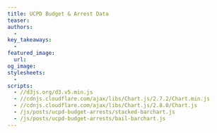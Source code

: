 ```yaml
---
title: UCPD Budget & Arrest Data
teaser:
authors:
  -
key_takeaways:
  -
featured_image:
  url:
og_image:
stylesheets:
  -
scripts:
  - //d3js.org/d3.v5.min.js
  - //cdnjs.cloudflare.com/ajax/libs/Chart.js/2.7.2/Chart.min.js
  - //cdnjs.cloudflare.com/ajax/libs/Chart.js/2.8.0/Chart.js
  - /js/posts/ucpd-budget-arrests/stacked-barchart.js
  - /js/posts/ucpd-budget-arrests/bail-barchart.js
---
```


<div id="barchart-wrapper">
  <canvas id="barchart-uclapd"></canvas>
</div>

<div class="bail-barchart"> <canvas id='bail-chart-ucpd'> </canvas> </div>
